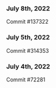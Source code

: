 ### July 8th, 2022

Commit #137322

### July 5th, 2022

Commit #314353


### July 4th, 2022

Commit #72281
